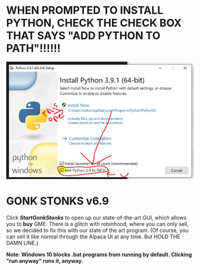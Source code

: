 # WHEN PROMPTED TO INSTALL PYTHON, CHECK THE CHECK BOX THAT SAYS "ADD PYTHON TO PATH"!!!!!!
![Add Python to Path on Install](https://raw.githubusercontent.com/matt7045/GonkStonks/main/pathInstall.JPG)
# GONK STONKS v6.9
Click **_StartGonkStonks_** to open up our state-of-the-art GUI, which allows you to **buy** GME. There is a glitch with robinhood, where you can only sell, so we decided to fix this with our state of the art program. (Of course, you can sell it like normal through the Alpaca UI at any time. But HOLD THE DAMN LINE.) 

**Note: Windows 10 blocks .bat programs from running by default. Clicking "run anyway" runs it, anyway.** 

